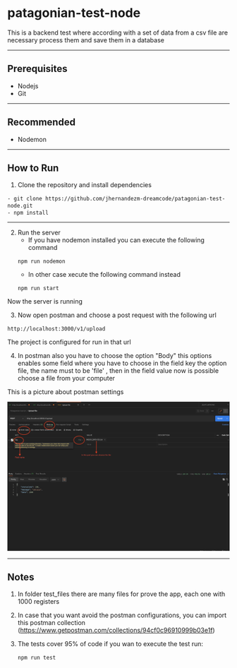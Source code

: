 # patagonian-test-node
This is a backend test where according with a set of data from a csv file are necessary process them and save them in a database
* * *

## Prerequisites

- Nodejs
- Git
* * *
## Recommended

- Nodemon
* * *

## How to Run

1. Clone the repository and install dependencies

~~~
- git clone https://github.com/jhernandezm-dreamcode/patagonian-test-node.git
- npm install
~~~
- - -
2. Run the server
    - If you have nodemon installed you can execute the following command
    ~~~
    npm run nodemon
    ~~~
    - In other case xecute the following command instead
    ~~~
    npm run start
    ~~~
Now the server is running

3. Now open postman and choose a post request with the following url

~~~
http://localhost:3000/v1/upload
~~~

The project is configured for run in that url

4. In postman also you have to choose the option "Body" this options enables some field where you have to choose in the field key the option file, the name must to be 'file' , then in the field value now is possible choose a file from your computer

This is a picture about postman settings

![postman settings](https://github.com/jhernandezm-dreamcode/patagonian-test-node/blob/main/images/1.png)
- - -
## Notes

1. In folder test_files there are many files for prove the app, each one with 1000 registers

2. In case that you want avoid the postman configurations, you can import this postman collection (https://www.getpostman.com/collections/94cf0c96910999b03e1f)

3. The tests cover 95% of code if you wan to execute the test run:
    ~~~
    npm run test
    ~~~

